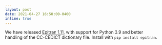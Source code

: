 ```yaml
---
layout: post
date: 2021-04-27 16:50:00-0400
inline: true
---
```


We have released [Epitran 1.11](https://github.com/dmort27/epitran), with support for Python 3.9 and better handling of the CC-CEDICT dictionary file. Install with `pip install epitran`.